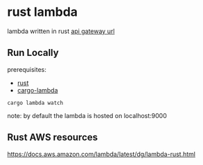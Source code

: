 # rust lambda
lambda written in rust
[api gateway url](https://tqlvc55vh2.execute-api.us-east-1.amazonaws.com/v1/chat/)

## Run Locally

prerequisites: 
* [rust](https://doc.rust-lang.org/book/ch01-01-installation.html)
* [cargo-lambda](https://www.cargo-lambda.info/)

```
cargo lambda watch
```
note: by default the lambda is hosted on localhost:9000

## Rust AWS resources
https://docs.aws.amazon.com/lambda/latest/dg/lambda-rust.html
